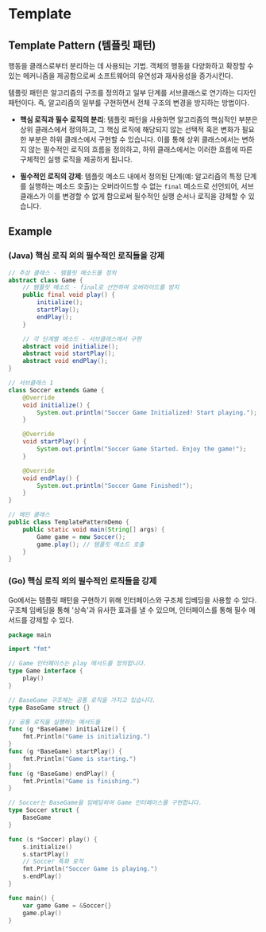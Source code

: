 # Template

## Template Pattern (템플릿 패턴)

행동을 클래스로부터 분리하는 데 사용되는 기법.
객체의 행동을 다양화하고 확장할 수 있는 메커니즘을 제공함으로써 소프트웨어의 유연성과 재사용성을 증가시킨다.

템플릿 패턴은 알고리즘의 구조를 정의하고 일부 단계를 서브클래스로 연기하는 디자인 패턴이다.
즉, 알고리즘의 일부를 구현하면서 전체 구조의 변경을 방지하는 방법이다.

- **핵심 로직과 필수 로직의 분리**: 템플릿 패턴을 사용하면 알고리즘의 핵심적인 부분은 상위 클래스에서 정의하고, 그 핵심 로직에 해당되지 않는 선택적 혹은 변화가 필요한 부분은 하위 클래스에서 구현할 수 있습니다. 이를 통해 상위 클래스에서는 변하지 않는 필수적인 로직의 흐름을 정의하고, 하위 클래스에서는 이러한 흐름에 따른 구체적인 실행 로직을 제공하게 됩니다.

- **필수적인 로직의 강제**: 템플릿 메소드 내에서 정의된 단계(예: 알고리즘의 특정 단계를 실행하는 메소드 호출)는 오버라이드할 수 없는 `final` 메소드로 선언되어, 서브클래스가 이를 변경할 수 없게 함으로써 필수적인 실행 순서나 로직을 강제할 수 있습니다.

## Example

### (Java) 핵심 로직 외의 필수적인 로직들을 강제

```java
// 추상 클래스 - 템플릿 메소드를 정의
abstract class Game {
    // 템플릿 메소드 - final로 선언하여 오버라이드를 방지
    public final void play() {
        initialize();
        startPlay();
        endPlay();
    }

    // 각 단계별 메소드 - 서브클래스에서 구현
    abstract void initialize();
    abstract void startPlay();
    abstract void endPlay();
}

// 서브클래스 1
class Soccer extends Game {
    @Override
    void initialize() {
        System.out.println("Soccer Game Initialized! Start playing.");
    }

    @Override
    void startPlay() {
        System.out.println("Soccer Game Started. Enjoy the game!");
    }

    @Override
    void endPlay() {
        System.out.println("Soccer Game Finished!");
    }
}

// 메인 클래스
public class TemplatePatternDemo {
    public static void main(String[] args) {
        Game game = new Soccer();
        game.play(); // 템플릿 메소드 호출
    }
}
```

### (Go) 핵심 로직 외의 필수적인 로직들을 강제

Go에서는 템플릿 패턴을 구현하기 위해 인터페이스와 구조체 임베딩을 사용할 수 있다.
구조체 임베딩을 통해 '상속'과 유사한 효과를 낼 수 있으며, 인터페이스를 통해 필수 메서드를 강제할 수 있다.

```go
package main

import "fmt"

// Game 인터페이스는 play 메서드를 정의합니다.
type Game interface {
    play()
}

// BaseGame 구조체는 공통 로직을 가지고 있습니다.
type BaseGame struct {}

// 공통 로직을 실행하는 메서드들
func (g *BaseGame) initialize() {
    fmt.Println("Game is initializing.")
}
func (g *BaseGame) startPlay() {
    fmt.Println("Game is starting.")
}
func (g *BaseGame) endPlay() {
    fmt.Println("Game is finishing.")
}

// Soccer는 BaseGame을 임베딩하여 Game 인터페이스를 구현합니다.
type Soccer struct {
    BaseGame
}

func (s *Soccer) play() {
    s.initialize()
    s.startPlay()
    // Soccer 특화 로직
    fmt.Println("Soccer Game is playing.")
    s.endPlay()
}

func main() {
    var game Game = &Soccer{}
    game.play()
}
```
